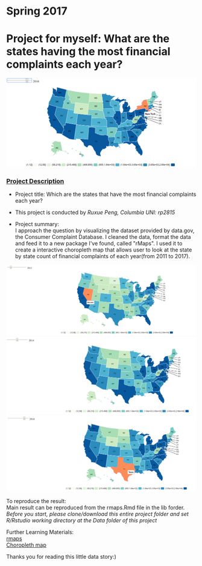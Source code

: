 # Spring 2017
# Project for myself: What are the states having the most financial complaints each year?

![image](head.png)

### [Project Description](doc/)
+ Project title: Which are the states that have the most financial complaints each year?
+ This project is conducted by *Ruxue Peng, Columbia UNI: rp2815*

+ Project summary:  
  I approach the question by visualizing the dataset provided by data.gov, the Consumer Complaint Database. I cleaned the data, format the data and feed it to a new package I've found, called "rMaps". I used it to create a interactive choropleth map that allows user to look at the state by state count of financial complaints of each year(from 2011 to 2017).
  
![image](output/2012.png)
![image](output/2014.png)
![image](output/2016.png)

To reproduce the result:  
Main result can be reproduced from the rmaps.Rmd file in the lib forder.  
*Before you start, please clone/download this entire project folder and set R/Rstudio working directory at the Data folder of this project*

Further Learning Materials:    
[rmaps](http://rmaps.github.io/)  
[Choropleth map](https://en.wikipedia.org/wiki/Choropleth_map)  

Thanks you for reading this little data story:)  


